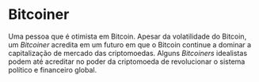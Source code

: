 # Bitcoiner

Uma pessoa que é otimista em Bitcoin. Apesar da volatilidade do Bitcoin, um _Bitcoiner_ acredita em um futuro em que o Bitcoin continue a dominar a capitalização de mercado das criptomoedas. Alguns _Bitcoiners_ idealistas podem até acreditar no poder da criptomoeda de revolucionar o sistema político e financeiro global.
